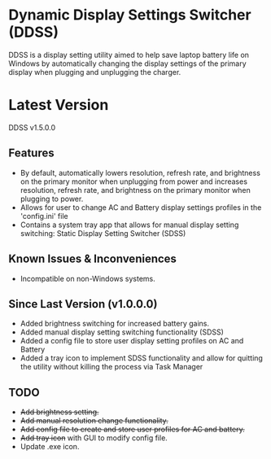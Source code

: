 # Dynamic Display Settings Switcher (DDSS)
DDSS is a display setting utility aimed to help save laptop battery life on Windows by automatically changing the display settings of the primary display when plugging and unplugging the charger.

# Latest Version
DDSS v1.5.0.0

## Features
- By default, automatically lowers resolution, refresh rate, and brightness on the primary monitor when unplugging from power and increases resolution, refresh rate, and brightness on the primary monitor when plugging to power. 
- Allows for user to change AC and Battery display settings profiles in the 'config.ini' file
- Contains a system tray app that allows for manual display setting switching: Static Display Setting Switcher (SDSS)

## Known Issues & Inconveniences
- Incompatible on non-Windows systems.

## Since Last Version (v1.0.0.0)
- Added brightness switching for increased battery gains.
- Added manual display setting switching functionality (SDSS)
- Added a config file to store user display setting profiles on AC and Battery
- Added a tray icon to implement SDSS functionality and allow for quitting the utility without killing the process via Task Manager

## TODO
- ~~Add brightness setting.~~
- ~~Add manual resolution change functionality.~~
- ~~Add config file to create and store user profiles for AC and battery.~~
- ~~Add tray icon~~ with GUI to modify config file.
- Update .exe icon.
